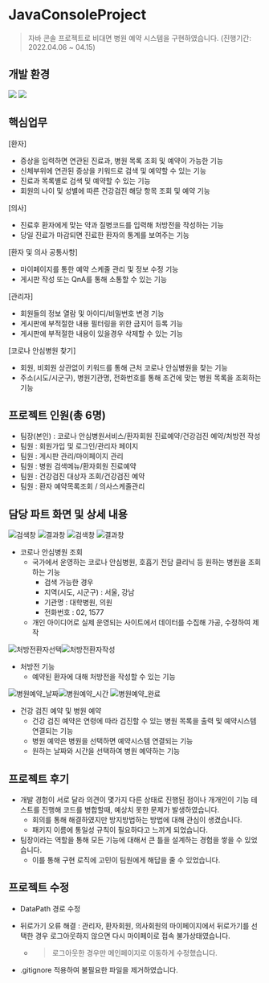 # JavaConsoleProject
> 자바 콘솔 프로젝트로 비대면 병원 예약 시스템을 구현하였습니다. (진행기간: 2022.04.06 ~ 04.15) 

## 개발 환경

<img src="https://img.shields.io/badge/Eclipse IDE-525C86?style=for-the-badge&logo=Eclipse IDE&logoColor=white"> <img src="https://img.shields.io/badge/JAVA-004088?style=for-the-badge&logo=JAVA&logoColor=white"> 


## 핵심업무

[환자]
- 증상을 입력하면 연관된 진료과, 병원 목록 조회 및 예약이 가능한 기능
- 신체부위에 연관된 증상을 키워드로 검색 및 예약할 수 있는 기능
- 진료과 목록별로 검색 및 예약할 수 있는 기능
- 회원의 나이 및 성별에 따른 건강검진 해당 항목 조회 및 예약 기능

[의사]
- 진료후 환자에게 맞는 약과 질병코드를 입력해 처방전을 작성하는 기능
- 당일 진료가 마감되면 진료한 환자의 통계를 보여주는 기능

[환자 및 의사 공통사항]
- 마이페이지를 통한 예약 스케줄 관리 및 정보 수정 기능
- 게시판 작성 또는 QnA를 통해 소통할 수 있는 기능

[관리자]
- 회원들의 정보 열람 및 아이디/비밀번호 변경 기능
- 게시판에 부적절한 내용 필터링을 위한 금지어 등록 기능
- 게시판에 부적절한 내용이 있을경우 삭제할 수 있는 기능

[코로나 안심병원 찾기]
 - 회원, 비회원 상관없이 키워드를 통해 근처 코로나 안심병원을 찾는 기능
 - 주소(시도/시군구), 병원기관명, 전화번호를 통해 조건에 맞는 병원 목록을 조회하는 기능

## 프로젝트 인원(총 6명)

- 팀장(본인) : 코로나 안심병원서비스/환자회원 진료예약/건강검진 예약/처방전 작성
- 팀원 : 회원가입 및 로그인/관리자 페이지
- 팀원 : 게시판 관리/마이페이지 관리
- 팀원 : 병원 검색메뉴/환자회원 진료예약
- 팀원 : 건강검진 대상자 조회/건강검진 예약
- 팀원 : 환자 예약목록조회 / 의사스케줄관리

## 담당 파트 화면 및 상세 내용

![검색창](/HospitalReservation/06.%20%ED%99%94%EB%A9%B4%EC%BA%A1%EC%B3%90/4.%EC%BD%94%EB%A1%9C%EB%82%98%EC%95%88%EC%8B%AC%EB%B3%91%EC%9B%90%EC%B0%BE%EA%B8%B0/%EA%B2%80%EC%83%89%EC%B0%BD/%EA%B5%AD%EB%AF%BC%EC%95%88%EC%8B%AC%EB%B3%91%EC%9B%90%EA%B2%80%EC%83%89%EC%B0%BD.PNG)
![결과창](/HospitalReservation/06.%20%ED%99%94%EB%A9%B4%EC%BA%A1%EC%B3%90/4.%EC%BD%94%EB%A1%9C%EB%82%98%EC%95%88%EC%8B%AC%EB%B3%91%EC%9B%90%EC%B0%BE%EA%B8%B0/%EB%AA%A9%EB%A1%9D%EC%B0%BD/%EA%B5%AD%EB%AF%BC%EC%95%88%EC%8B%AC%EB%B3%91%EC%9B%90%EB%AA%A9%EB%A1%9D%EC%B0%BD.PNG)
![검색창](/HospitalReservation/06.%20%ED%99%94%EB%A9%B4%EC%BA%A1%EC%B3%90/4.%EC%BD%94%EB%A1%9C%EB%82%98%EC%95%88%EC%8B%AC%EB%B3%91%EC%9B%90%EC%B0%BE%EA%B8%B0/%EA%B2%80%EC%83%89%EC%B0%BD/%ED%98%B8%ED%9D%A1%EA%B8%B0%ED%81%B4%EB%A6%AC%EB%8B%89%EA%B2%80%EC%83%89%EC%B0%BD.PNG)
![결과창](/HospitalReservation/06.%20%ED%99%94%EB%A9%B4%EC%BA%A1%EC%B3%90/4.%EC%BD%94%EB%A1%9C%EB%82%98%EC%95%88%EC%8B%AC%EB%B3%91%EC%9B%90%EC%B0%BE%EA%B8%B0/%EB%AA%A9%EB%A1%9D%EC%B0%BD/%ED%98%B8%ED%9D%A1%EA%B8%B0%ED%81%B4%EB%A6%AC%EB%8B%89%EB%AA%A9%EB%A1%9D%EC%B0%BD.PNG)
- 코로나 안심병원 조회 
  - 국가에서 운영하는 코로나 안심병원, 호흡기 전담 클리닉 등 원하는 병원을 조회하는 기능
    - 검색 가능한 경우
    - 지역(시도, 시군구) : 서울, 강남
    - 기관명 : 대학병원, 의원
    - 전화번호 : 02, 1577
  - 개인 아이디어로 실제 운영되는 사이트에서 데이터를 수집해 가공, 수정하여 제작

![처방전환자선택](/HospitalReservation/06.%20%ED%99%94%EB%A9%B4%EC%BA%A1%EC%B3%90/2.%EC%9D%98%EC%82%AC/%EC%9D%98%EC%82%AC%20%EB%A1%9C%EA%B7%B8%EC%9D%B8/%EC%9D%98%EC%82%AC%20%EB%A9%94%EC%9D%B8%ED%99%94%EB%A9%B4/02.%20%EC%B2%98%EB%B0%A9%EC%A0%84%20%EC%9E%91%EC%84%B1/01.%20%EC%B2%98%EB%B0%A9%EC%A0%84%ED%99%98%EC%9E%90%EB%AA%A9%EB%A1%9D(%EC%84%A0%ED%83%9D).PNG)![처방전환자작성](/HospitalReservation/06.%20%ED%99%94%EB%A9%B4%EC%BA%A1%EC%B3%90/2.%EC%9D%98%EC%82%AC/%EC%9D%98%EC%82%AC%20%EB%A1%9C%EA%B7%B8%EC%9D%B8/%EC%9D%98%EC%82%AC%20%EB%A9%94%EC%9D%B8%ED%99%94%EB%A9%B4/02.%20%EC%B2%98%EB%B0%A9%EC%A0%84%20%EC%9E%91%EC%84%B1/02.%20%EC%B2%98%EB%B0%A9%EC%A0%84%EC%9E%91%EC%84%B1%EC%99%84%EB%A3%8C.PNG)
- 처방전 기능 
  - 예약된 환자에 대해 처방전을 작성할 수 있는 기능

![병원예약_날짜](/HospitalReservation/06.%20%ED%99%94%EB%A9%B4%EC%BA%A1%EC%B3%90/1.%ED%99%98%EC%9E%90/05_%EA%B1%B4%EA%B0%95%EA%B2%80%EC%A7%84/%EA%B1%B4%EA%B0%95%EA%B2%80%EC%A7%84%EC%98%88%EC%95%BD/6.%EA%B1%B4%EA%B0%95%EA%B2%80%EC%A7%84%EB%82%A0%EC%A7%9C%EC%98%88%EC%95%BD%ED%99%94%EB%A9%B4.jpg)![병원예약_시간](/HospitalReservation/06.%20%ED%99%94%EB%A9%B4%EC%BA%A1%EC%B3%90/1.%ED%99%98%EC%9E%90/05_%EA%B1%B4%EA%B0%95%EA%B2%80%EC%A7%84/%EA%B1%B4%EA%B0%95%EA%B2%80%EC%A7%84%EC%98%88%EC%95%BD/7.%EA%B1%B4%EA%B0%95%EA%B2%80%EC%A7%84%EC%8B%9C%EA%B0%84%EC%98%88%EC%95%BD%ED%99%94%EB%A9%B4.jpg)
![병원예약_완료](/HospitalReservation/06.%20%ED%99%94%EB%A9%B4%EC%BA%A1%EC%B3%90/1.%ED%99%98%EC%9E%90/05_%EA%B1%B4%EA%B0%95%EA%B2%80%EC%A7%84/%EA%B1%B4%EA%B0%95%EA%B2%80%EC%A7%84%EC%98%88%EC%95%BD/8.%EA%B1%B4%EA%B0%95%EA%B2%80%EC%A7%84%EC%98%88%EC%95%BD%EB%82%B4%EC%97%AD%ED%99%95%EC%9D%B8.jpg)
- 건강 검진 예약 및 병원 예약
  - 건강 검진 예약은 연령에 따라 검진할 수 있는 병원 목록을 출력 및 예약시스템 연결되는 기능
  - 병원 예약은 병원을 선택하면 예약시스템 연결되는 기능
  - 원하는 날짜와 시간을 선택하여 병원 예약하는 기능


## 프로젝트 후기

- 개발 경험이 서로 달라 의견이 몇가지 다른 상태로 진행된 점이나 개개인이 기능 테스트를 진행해 코드를 병합할때, 예상치 못한 문제가 발생하였습니다. 
    - 회의를 통해 해결하였지만 방지방법하는 방법에 대해 관심이 생겼습니다.
    - 패키지 이름에 통일성 규칙이 필요하다고 느끼게 되었습니다.
- 팀장이라는 역할을 통해 모든 기능에 대해서 큰 틀을 설계하는 경험을 쌓을 수 있었습니다.
    - 이를 통해 구현 로직에 고민이 팀원에게 해답을 줄 수 있었습니다.


## 프로젝트 수정

- DataPath 경로 수정

- 뒤로가기 오류 해결 : 관리자, 환자회원, 의사회원의 마이페이지에서 뒤로가기를 선택한 경우 로그아웃하지 않으면 다시 마이페이로 접속 불가상태였습니다.
  - > 로그아웃한 경우만 메인페이지로 이동하게 수정했습니다.

- .gitignore 적용하여 불필요한 파일을 제거하였습니다.
